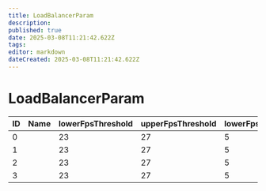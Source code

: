 ```yaml
---
title: LoadBalancerParam
description: 
published: true
date: 2025-03-08T11:21:42.622Z
tags: 
editor: markdown
dateCreated: 2025-03-08T11:21:42.622Z
---
```


# LoadBalancerParam
|ID|Name|lowerFpsThreshold|upperFpsThreshold|lowerFpsContinousCount|upperFpsContinousCount|downAfterChangeSleep|upAfterChangeSleep|postProcessLightShaft|postProcessBloom|postProcessGlow|postProcessAA|postProcessSSAO|postProcessDOF|postProcessMotionBlur|postProcessMotionBlurIteration|shadowResolutionHalf|shadowBlur|sfxParticleHalf|sfxReflection|sfxWaterInteraction|sfxGlow|sfxDistortion|sftSoftSprite|sfxLightShaft|sfxScaleRenderDistanceScale|reserve                                                                                                                                                                                                                                                               |
|-|-|--|--|-|--|--|--|--|--|--|--|--|--|--|--|--|--|-|-|-|--|-|--|-|-|----------------------------------------------------------------------------------------------------------------------------------------------------------------------------------------------------------------------------------------------------------------------|
|0| |23|27|5|20|30|10|15|14|16|21|21|11|17|12|13|10|4|1|1|16|6|17|2|3|[0&#124;0&#124;0&#124;0&#124;0&#124;0&#124;0&#124;0&#124;0&#124;0&#124;0&#124;0&#124;0&#124;0&#124;0&#124;0&#124;0&#124;0&#124;0&#124;0&#124;0&#124;0&#124;0&#124;0&#124;0&#124;0&#124;0&#124;0&#124;0&#124;0&#124;0&#124;0&#124;0&#124;0&#124;0&#124;0&#124;0&#124;0]|
1| |23|27|5|20|30|10|15|14|16|21|21|11|17|12|13|10|4|1|1|16|6|17|2|3|[0&#124;0&#124;0&#124;0&#124;0&#124;0&#124;0&#124;0&#124;0&#124;0&#124;0&#124;0&#124;0&#124;0&#124;0&#124;0&#124;0&#124;0&#124;0&#124;0&#124;0&#124;0&#124;0&#124;0&#124;0&#124;0&#124;0&#124;0&#124;0&#124;0&#124;0&#124;0&#124;0&#124;0&#124;0&#124;0&#124;0&#124;0]|
2| |23|27|5|20|30|10|15|14|16|21|21|11|17|12|13|10|4|1|1|16|6|17|2|3|[0&#124;0&#124;0&#124;0&#124;0&#124;0&#124;0&#124;0&#124;0&#124;0&#124;0&#124;0&#124;0&#124;0&#124;0&#124;0&#124;0&#124;0&#124;0&#124;0&#124;0&#124;0&#124;0&#124;0&#124;0&#124;0&#124;0&#124;0&#124;0&#124;0&#124;0&#124;0&#124;0&#124;0&#124;0&#124;0&#124;0&#124;0]|
3| |23|27|5|20|30|10|15|14|16|21|21|11|17|12|13|10|4|1|1|16|6|17|2|3|[0&#124;0&#124;0&#124;0&#124;0&#124;0&#124;0&#124;0&#124;0&#124;0&#124;0&#124;0&#124;0&#124;0&#124;0&#124;0&#124;0&#124;0&#124;0&#124;0&#124;0&#124;0&#124;0&#124;0&#124;0&#124;0&#124;0&#124;0&#124;0&#124;0&#124;0&#124;0&#124;0&#124;0&#124;0&#124;0&#124;0&#124;0]|
